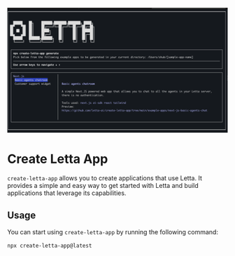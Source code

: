 ![Picture of the App](assets/image.png)
# Create Letta App
`create-letta-app` allows you to create applications that use Letta. It provides a simple and easy way to get started with Letta and build applications that leverage its capabilities.

## Usage
You can start using `create-letta-app` by running the following command:

```bash
npx create-letta-app@latest
```
